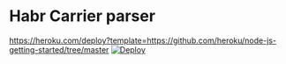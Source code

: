 # Habr Carrier parser


https://heroku.com/deploy?template=https://github.com/heroku/node-js-getting-started/tree/master
[![Deploy](https://www.herokucdn.com/deploy/button.svg)](https://heroku.com/deploy)
